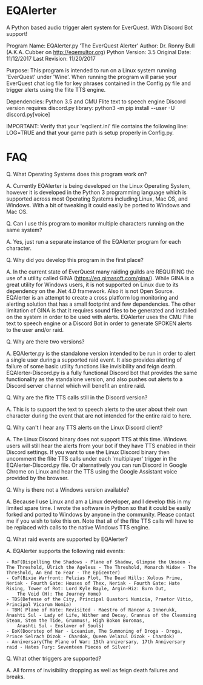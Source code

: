 # EQAlerter
A Python based audio trigger alert system for EverQuest.  With Discord Bot support!

Program Name: EQAlerter.py 
              'The EverQuest Alerter'
Author: Dr. Ronny Bull (A.K.A. Cubber on http://eqemultor.org)
Python Version: 3.5
Original Date: 11/12/2017
Last Revision: 11/20/2017

Purpose:  This program is intended to run on a Linux system running 'EverQuest' under 'Wine'.
          When running the program will parse your EverQuest chat log file for key phrases
          contained in the Config.py file and trigger alerts using the flite TTS engine.  

Dependencies: Python 3.5 and CMU Flite text to speech engine
	      Discord version requires discord.py library: 
              python3 -m pip install --user -U discord.py[voice]

IMPORTANT: Verify that your 'eqclient.ini' file contains the following line: LOG=TRUE
	     and that your game path is setup properly in Config.py.

# FAQ

Q. What Operating Systems does this program work on?

A. Currently EQAlerter is being developed on the Linux Operating System, however it is developed in the Python 3 programming language which is supported across most Operating Systems including Linux, Mac OS, and Windows. With a bit of tweaking it could easily be ported to Windows and Mac OS.


Q. Can I use this program to monitor multiple characters running on the same system?

A. Yes, just run a separate instance of the EQAlerter program for each character.


Q. Why did you develop this program in the first place?

A. In the current state of EverQuest many raiding guilds are REQUIRING the use of a utility called GINA (https://eq.gimasoft.com/gina/). While GINA is a great utility for Windows users, it is not supported on Linux due to its dependency on the .Net 4.0 framework. Also it is not Open Source.  EQAlerter is an attempt to create a cross platform log monitoring and alerting solution that has a small footprint and few dependencies.  The other limitation of GINA is that it requires sound files to be generated and installed on the system in order to be used with alerts.  EQAlerter uses the CMU Flite text to speech engine or a Discord Bot in order to generate SPOKEN alerts to the user and/or raid.


Q. Why are there two versions?

A. EQAlerter.py is the standalone version intended to be run in order to alert a single user during a supported raid event. It also provides alerting of failure of some basic utility functions like invisibility and feign death. EQAlerter-Discord.py is a fully functional Discord bot that provides the same functionality as the standalone version, and also pushes out alerts to a Discord server channel which will benefit an entire raid.


Q. Why are the flite TTS calls still in the Discord version?

A. This is to support the text to speech alerts to the user about their own character during the event that are not intended for the entire raid to here.


Q. Why can't I hear any TTS alerts on the Linux Discord client?

A. The Linux Discord binary does not support TTS at this time.  Windows users will still hear the alerts from your bot if they have TTS enabled in their Discord settings. If you want to use the Linux Discord binary then uncomment the flite TTS calls under each 'multiplayer' trigger in the EQAlerter-Discord.py file.  Or alternatively you can run Discord in Google Chrome on Linux and hear the TTS using the Google Assistant voice provided by the browser.


Q. Why is there not a Windows version available?

A. Because I use Linux and am a Linux developer, and I develop this in my limited spare time. I wrote the software in Python so that it could be easily forked and ported to Windows by anyone in the community. Please contact me if you wish to take this on.  Note that all of the flite TTS calls will have to be replaced with calls to the native Windows TTS engine.


Q. What raid events are supported by EQAlerter?

A. EQAlerter supports the following raid events: 

	- RoF(Dispelling the Shadows - Plane of Shadow, Glimpse the Unseen - The Threshold, Ulrich the Ageless - The Threshold, Monarch Widow - The Threshold, An End to Fear - The Epicenter)
	- CoF(Bixie Warfront: Pelzias Plot, The Dead Hills: Xulous Prime, Neriak - Fourth Gate: Houses of Thex, Neriak - Fourth Gate: Hate Rising, Tower of Rot: Lord Kyle Bayle, Argin-Hiz: Burn Out, 
		The Void (H): The Journey Home)
	- TDS(Defense of the City, Principal Quastori Numicia, Praetor Vitio, Principal Vicarum Nomia)
	- TBM( Plane of Hate: Revisited - Maestro of Rancor & Innorukk, Anashti Sul - Lady of Life, Wither and Decay, Grannus of the Cleansing Steam, Stem the Tide, Grummus!, High Bokon Boromas, 
		Anashti Sul - Enslaver of Souls)
	- EoK(Doorstep of War - Lceanium, The Summoning of Droga - Droga, Prince Selrach Dizok - Chardok, Queen Velazul Dizok - Chardok)
	- Anniversary(The Plane of War: 15th anniversary, 17th Anniversary raid - Hates Fury: Seventeen Pieces of Silver)


Q. What other triggers are supported?

A. All forms of invisibility dropping as well as feign death failures and breaks.

